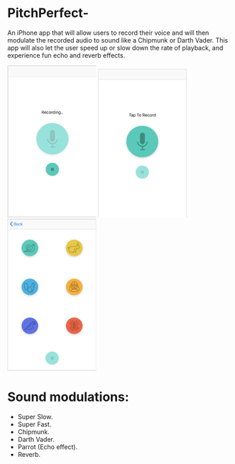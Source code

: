 # PitchPerfect-

An iPhone app that will allow users to record their voice and will then modulate the recorded audio to sound like a Chipmunk or Darth Vader. This app will also let the user speed up or slow down the rate of playback, and experience fun echo and reverb effects.

  <img src="image/1.png" width=200 length= 200>
  <img src="image/2.png" width=200 length= 200>
  <img src="image/3.png" width=200 length= 200>
     
 # Sound modulations:

  - Super Slow.
  - Super Fast.
  - Chipmunk.
  - Darth Vader.
  - Parrot (Echo effect).
  - Reverb.
